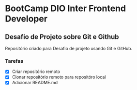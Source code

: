 # BootCamp DIO Inter Frontend Developer 

## Desafio de Projeto sobre Git e Github
Repositório criado para Desafio de projeto usando Git e GitHub.
### Tarefas

- [x] Criar repositório remoto
- [x] Clonar repositório remoto para repositóro local
- [x] Adicionar README.md